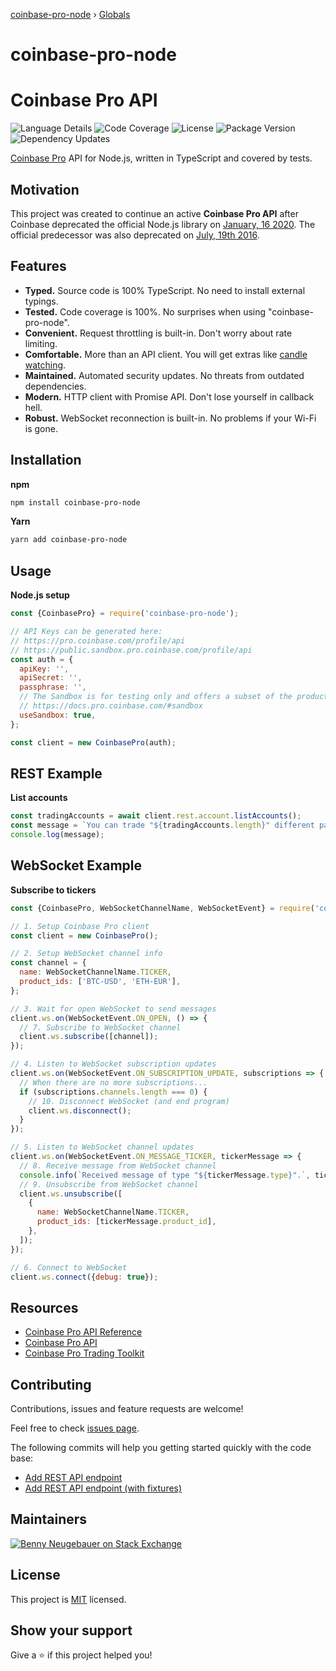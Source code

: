 [coinbase-pro-node](README.md) › [Globals](globals.md)

# coinbase-pro-node

# Coinbase Pro API

![Language Details](https://img.shields.io/github/languages/top/bennyn/coinbase-pro-node) ![Code Coverage](https://img.shields.io/codecov/c/github/bennyn/coinbase-pro-node/master) ![License](https://img.shields.io/npm/l/coinbase-pro-node.svg) ![Package Version](https://img.shields.io/npm/v/coinbase-pro-node.svg) ![Dependency Updates](https://img.shields.io/david/bennyn/coinbase-pro-node.svg)

[Coinbase Pro][1] API for Node.js, written in TypeScript and covered by tests.

## Motivation

This project was created to continue an active **Coinbase Pro API** after Coinbase deprecated the official Node.js library on [January, 16 2020](https://github.com/coinbase/coinbase-node/issues/140#issuecomment-574990136). The official predecessor was also deprecated on [July, 19th 2016](https://github.com/coinbase/coinbase-exchange-node/commit/b8347efdb4e2589367c1395b646d283c9c391681).

## Features

- **Typed.** Source code is 100% TypeScript. No need to install external typings.
- **Tested.** Code coverage is 100%. No surprises when using "coinbase-pro-node".
- **Convenient.** Request throttling is built-in. Don't worry about rate limiting.
- **Comfortable.** More than an API client. You will get extras like [candle watching](./src/demo-watch-candles.ts).
- **Maintained.** Automated security updates. No threats from outdated dependencies.
- **Modern.** HTTP client with Promise API. Don't lose yourself in callback hell.
- **Robust.** WebSocket reconnection is built-in. No problems if your Wi-Fi is gone.

## Installation

**npm**

```bash
npm install coinbase-pro-node
```

**Yarn**

```bash
yarn add coinbase-pro-node
```

## Usage

**Node.js setup**

```javascript
const {CoinbasePro} = require('coinbase-pro-node');

// API Keys can be generated here:
// https://pro.coinbase.com/profile/api
// https://public.sandbox.pro.coinbase.com/profile/api
const auth = {
  apiKey: '',
  apiSecret: '',
  passphrase: '',
  // The Sandbox is for testing only and offers a subset of the products/assets:
  // https://docs.pro.coinbase.com/#sandbox
  useSandbox: true,
};

const client = new CoinbasePro(auth);
```

## REST Example

**List accounts**

```javascript
const tradingAccounts = await client.rest.account.listAccounts();
const message = `You can trade "${tradingAccounts.length}" different pairs.`;
console.log(message);
```

## WebSocket Example

**Subscribe to tickers**

```javascript
const {CoinbasePro, WebSocketChannelName, WebSocketEvent} = require('coinbase-pro-node');

// 1. Setup Coinbase Pro client
const client = new CoinbasePro();

// 2. Setup WebSocket channel info
const channel = {
  name: WebSocketChannelName.TICKER,
  product_ids: ['BTC-USD', 'ETH-EUR'],
};

// 3. Wait for open WebSocket to send messages
client.ws.on(WebSocketEvent.ON_OPEN, () => {
  // 7. Subscribe to WebSocket channel
  client.ws.subscribe([channel]);
});

// 4. Listen to WebSocket subscription updates
client.ws.on(WebSocketEvent.ON_SUBSCRIPTION_UPDATE, subscriptions => {
  // When there are no more subscriptions...
  if (subscriptions.channels.length === 0) {
    // 10. Disconnect WebSocket (and end program)
    client.ws.disconnect();
  }
});

// 5. Listen to WebSocket channel updates
client.ws.on(WebSocketEvent.ON_MESSAGE_TICKER, tickerMessage => {
  // 8. Receive message from WebSocket channel
  console.info(`Received message of type "${tickerMessage.type}".`, tickerMessage);
  // 9. Unsubscribe from WebSocket channel
  client.ws.unsubscribe([
    {
      name: WebSocketChannelName.TICKER,
      product_ids: [tickerMessage.product_id],
    },
  ]);
});

// 6. Connect to WebSocket
client.ws.connect({debug: true});
```

## Resources

- [Coinbase Pro API Reference][2]
- [Coinbase Pro API][3]
- [Coinbase Pro Trading Toolkit](https://github.com/coinbase/coinbase-pro-trading-toolkit)

## Contributing

Contributions, issues and feature requests are welcome!

Feel free to check [issues page](https://github.com/bennyn/coinbase-pro-node/issues).

The following commits will help you getting started quickly with the code base:

- [Add REST API endpoint](https://github.com/bennyn/coinbase-pro-node/commit/9920c2f4343985c349b68e2a47d7fe2c42e23e34)
- [Add REST API endpoint (with fixtures)](https://github.com/bennyn/coinbase-pro-node/commit/8a150fecb7d32b7b7cd39a8109985f665aaee26e)

## Maintainers

[![Benny Neugebauer on Stack Exchange][stack_exchange_bennyn_badge]][stack_exchange_bennyn_url]

## License

This project is [MIT](./LICENSE) licensed.

## Show your support

Give a ⭐️ if this project helped you!

[1]: https://pro.coinbase.com/
[2]: https://docs.pro.coinbase.com/
[3]: https://github.com/coinbase/coinbase-pro-node
[stack_exchange_bennyn_badge]: https://stackexchange.com/users/flair/203782.png?theme=default
[stack_exchange_bennyn_url]: https://stackexchange.com/users/203782/benny-neugebauer?tab=accounts
